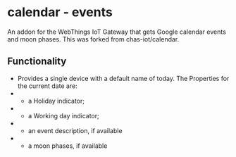 # calendar - events
An addon for the WebThings IoT Gateway that gets Google calendar events and moon phases.
This was forked from chas-iot/calendar.

## Functionality
- Provides a single device with a default name of today. The Properties for the current date are:
- - a Holiday indicator;
- - a Working day indicator;
- - an event description, if available
- - a moon phases, if available
